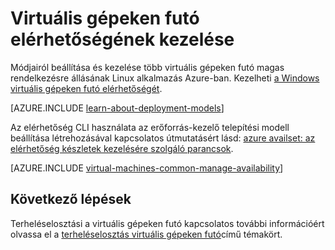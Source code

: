 <properties
    pageTitle="A Linux VMs elérhetőségét kezelése |} Microsoft Azure"
    description="Több virtuális gépeken futó használata magas rendelkezésre állásának Linux alkalmazás Azure-ban"
    services="virtual-machines-linux"
    documentationCenter=""
    authors="cynthn"
    manager="timlt"
    editor="tysonn"
    tags="azure-resource-manager,azure-service-management"/>

<tags
    ms.service="virtual-machines-linux"
    ms.workload="infrastructure-services"
    ms.tgt_pltfrm="vm-linux"
    ms.devlang="na"
    ms.topic="article"
    ms.date="05/25/2016"
    ms.author="cynthn"/>

# <a name="manage-the-availability-of-virtual-machines"></a>Virtuális gépeken futó elérhetőségének kezelése

Módjairól beállítása és kezelése több virtuális gépeken futó magas rendelkezésre állásának Linux alkalmazás Azure-ban. Kezelheti [a Windows virtuális gépeken futó elérhetőségét](virtual-machines-windows-manage-availability.md).

[AZURE.INCLUDE [learn-about-deployment-models](../../includes/learn-about-deployment-models-both-include.md)]

Az elérhetőség CLI használata az erőforrás-kezelő telepítési modell beállítása létrehozásával kapcsolatos útmutatásért lásd: [azure availset: az elérhetőség készletek kezelésére szolgáló parancsok](../azure-cli-arm-commands.md#azure-availset-commands-to-manage-your-availability-sets).

[AZURE.INCLUDE [virtual-machines-common-manage-availability](../../includes/virtual-machines-common-manage-availability.md)]

## <a name="next-steps"></a>Következő lépések

Terheléselosztási a virtuális gépeken futó kapcsolatos további információért olvassa el a [terheléselosztás virtuális gépeken futó](virtual-machines-linux-load-balance.md)című témakört.
